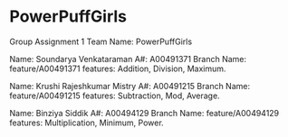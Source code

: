 # PowerPuffGirls
Group Assignment 1
Team Name: PowerPuffGirls

Name: Soundarya Venkataraman
A#: A00491371
Branch Name: feature/A00491371
features: Addition, Division, Maximum.

Name: Krushi Rajeshkumar Mistry
A#: A00491215
Branch Name: feature/A00491215
features: Subtraction, Mod, Average.

Name: Binziya Siddik
A#: A00494129
Branch Name: feature/A00494129
features: Multiplication, Minimum, Power.